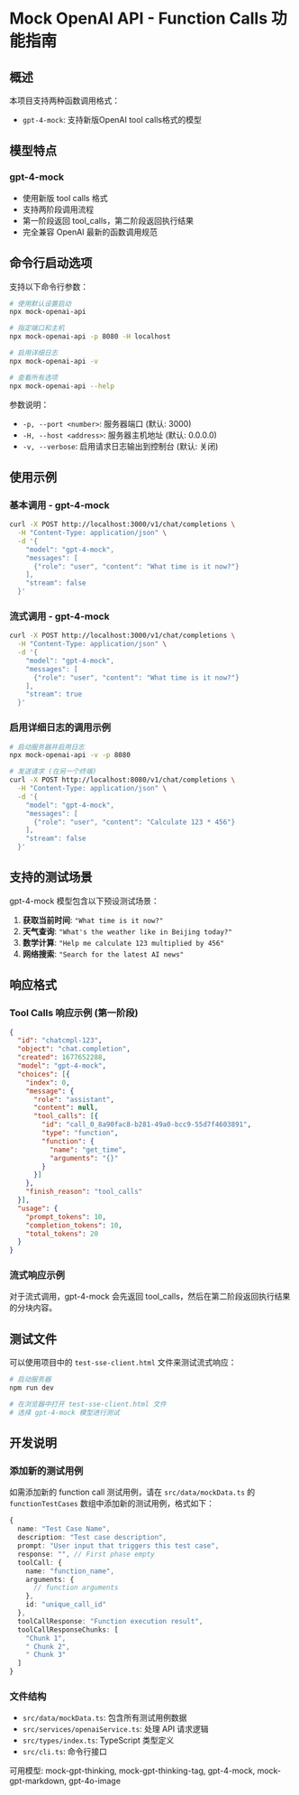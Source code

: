 # Mock OpenAI API - Function Calls 功能指南

## 概述

本项目支持两种函数调用格式：

- `gpt-4-mock`: 支持新版OpenAI tool calls格式的模型

## 模型特点

### gpt-4-mock
- 使用新版 tool calls 格式
- 支持两阶段调用流程
- 第一阶段返回 tool_calls，第二阶段返回执行结果
- 完全兼容 OpenAI 最新的函数调用规范

## 命令行启动选项

支持以下命令行参数：

```bash
# 使用默认设置启动
npx mock-openai-api

# 指定端口和主机
npx mock-openai-api -p 8080 -H localhost

# 启用详细日志
npx mock-openai-api -v

# 查看所有选项
npx mock-openai-api --help
```

参数说明：
- `-p, --port <number>`: 服务器端口 (默认: 3000)
- `-H, --host <address>`: 服务器主机地址 (默认: 0.0.0.0)
- `-v, --verbose`: 启用请求日志输出到控制台 (默认: 关闭)

## 使用示例

### 基本调用 - gpt-4-mock

```bash
curl -X POST http://localhost:3000/v1/chat/completions \
  -H "Content-Type: application/json" \
  -d '{
    "model": "gpt-4-mock",
    "messages": [
      {"role": "user", "content": "What time is it now?"}
    ],
    "stream": false
  }'
```

### 流式调用 - gpt-4-mock

```bash
curl -X POST http://localhost:3000/v1/chat/completions \
  -H "Content-Type: application/json" \
  -d '{
    "model": "gpt-4-mock",
    "messages": [
      {"role": "user", "content": "What time is it now?"}
    ],
    "stream": true
  }'
```

### 启用详细日志的调用示例

```bash
# 启动服务器并启用日志
npx mock-openai-api -v -p 8080

# 发送请求 (在另一个终端)
curl -X POST http://localhost:8080/v1/chat/completions \
  -H "Content-Type: application/json" \
  -d '{
    "model": "gpt-4-mock",
    "messages": [
      {"role": "user", "content": "Calculate 123 * 456"}
    ],
    "stream": false
  }'
```

## 支持的测试场景

gpt-4-mock 模型包含以下预设测试场景：

1. **获取当前时间**: `"What time is it now?"`
2. **天气查询**: `"What's the weather like in Beijing today?"`
3. **数学计算**: `"Help me calculate 123 multiplied by 456"`
4. **网络搜索**: `"Search for the latest AI news"`

## 响应格式

### Tool Calls 响应示例 (第一阶段)

```json
{
  "id": "chatcmpl-123",
  "object": "chat.completion",
  "created": 1677652288,
  "model": "gpt-4-mock",
  "choices": [{
    "index": 0,
    "message": {
      "role": "assistant",
      "content": null,
      "tool_calls": [{
        "id": "call_0_8a90fac8-b281-49a0-bcc9-55d7f4603891",
        "type": "function",
        "function": {
          "name": "get_time",
          "arguments": "{}"
        }
      }]
    },
    "finish_reason": "tool_calls"
  }],
  "usage": {
    "prompt_tokens": 10,
    "completion_tokens": 10,
    "total_tokens": 20
  }
}
```

### 流式响应示例

对于流式调用，gpt-4-mock 会先返回 tool_calls，然后在第二阶段返回执行结果的分块内容。

## 测试文件

可以使用项目中的 `test-sse-client.html` 文件来测试流式响应：

```bash
# 启动服务器
npm run dev

# 在浏览器中打开 test-sse-client.html 文件
# 选择 gpt-4-mock 模型进行测试
```

## 开发说明

### 添加新的测试用例

如需添加新的 function call 测试用例，请在 `src/data/mockData.ts` 的 `functionTestCases` 数组中添加新的测试用例，格式如下：

```typescript
{
  name: "Test Case Name",
  description: "Test case description",
  prompt: "User input that triggers this test case",
  response: "", // First phase empty
  toolCall: {
    name: "function_name",
    arguments: {
      // function arguments
    },
    id: "unique_call_id"
  },
  toolCallResponse: "Function execution result",
  toolCallResponseChunks: [
    "Chunk 1",
    " Chunk 2",
    " Chunk 3"
  ]
}
```

### 文件结构

- `src/data/mockData.ts`: 包含所有测试用例数据
- `src/services/openaiService.ts`: 处理 API 请求逻辑
- `src/types/index.ts`: TypeScript 类型定义
- `src/cli.ts`: 命令行接口

可用模型: mock-gpt-thinking, mock-gpt-thinking-tag, gpt-4-mock, mock-gpt-markdown, gpt-4o-image 
